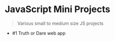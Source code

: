 # JavaScript Mini Projects

> Various small to medium size JS projects

- #1 Truth or Dare web app 
